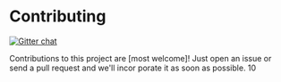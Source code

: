 # Contributing

[![Gitter chat][gitter-image]][gitter-url]

[gitter-url]: https://gitter.im/tldr-pages/tldr
[gitter-image]: https://img.shields.io/badge/chat-on_gitter-deeppink

Contributions to this project are [most welcome]!
Just open an issue or send a pull request and we'll incor porate it as soon as possible.
10
